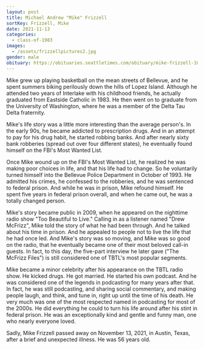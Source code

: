 ```yaml
---
layout: post
title: Michael Andrew "Mike" Frizzell
sortKey: Frizzell, Mike
date: 2021-11-13
categories:
  - class-of-1983
images:
  - /assets/frizzellpictures2.jpg
gender: male
obituary: https://obituaries.seattletimes.com/obituary/mike-frizzell-1083792264
---
```

Mike grew up playing basketball on the mean streets of Bellevue, and he spent summers biking perilously down the hills of Lopez Island. Although he attended two years of Interlake with his childhood friends, he actually graduated from Eastside Catholic in 1983. He then went on to graduate from the University of Washington, where he was a member of the Delta Tau Delta fraternity.

Mike's life story was a little more interesting than the average person's. In the early 90s, he became addicted to prescription drugs. And in an attempt to pay for his drug habit, he started robbing banks. And after nearly sixty bank robberies (spread out over four different states), he eventually found himself on the FBI's Most Wanted List.

Once Mike wound up on the FBI's Most Wanted List, he realized he was making poor choices in life, and that his life had to change. So he voluntarily turned himself into the Bellevue Police Department in October of 1993. He admitted his crimes, he confessed to the robberies, and he was sentenced to federal prison. And while he was in prison, Mike refound himself. He spent five years in federal prison overall, and when he came out, he was a totally changed person.

Mike's story became public in 2009, when he appeared on the nighttime radio show "Too Beautiful to Live." Calling in as a listener named "Drew McFrizz", Mike told the story of what he had been through. And he talked about his time in prison. And he appealed to people not to live the life that he had once led. And Mike's story was so moving, and Mike was so good on the radio, that he eventually became one of their most beloved call-in guests. In fact, to this day, the five-part interview he later gave ("The McFrizz Files") is still considered one of TBTL's most popular segments.

Mike became a minor celebrity after his appearance on the TBTL radio show. He kicked drugs. He got married. He started his own podcast. And he was considered one of the legends in podcasting for many years after that. In fact, he was still podcasting, and sharing social commentary, and making people laugh, and think, and tune in, right up until the time of his death. He very much was one of the most respected named in podcasting for most of the 2000s. He did everything he could to turn his life around after his stint in federal prison. He was an exceptionally kind and gentle and funny man, one who nearly everyone loved.

Sadly, Mike Frizzell passed away on November 13, 2021, in Austin, Texas, after a brief and unexpected illness. He was 56 years old.